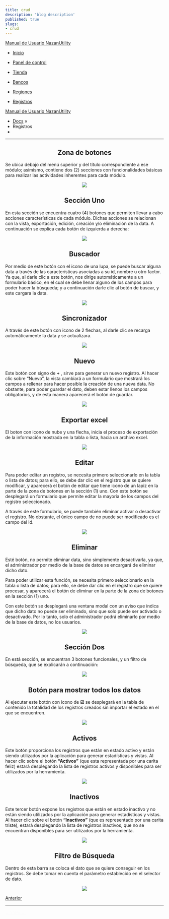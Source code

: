 ```yaml
---
title: crud
description: 'blog description'
published: true
slugs:
- crud
---
```



<div class="wy-grid-for-nav">
  <nav data-toggle="wy-nav-shift" class="wy-nav-side stickynav">
    <div class="wy-side-scroll">
      <div class="wy-side-nav-search">
        <a href="blog/home" class="icon icon-home"> Manual de Usuario NazanUtility</a>
      </div>
      <div class="wy-menu wy-menu-vertical" data-spy="affix" role="navigation" aria-label="main navigation">
        <ul>
          <li class="toctree-l1"><a class="reference internal" href="blog/home">Inicio</a>
          </li>
        </ul>
        <ul>
          <li class="toctree-l1"><a class="reference internal" href="blog/dahsboard">Panel de control</a>
          </li>
        </ul>
        <ul>
          <li class="toctree-l1"><a class="reference internal" href="blog/store">Tienda</a>
          </li>
        </ul>
        <ul>
          <li class="toctree-l1"><a class="reference internal" href="blog/banks">Bancos</a>
          </li>
        </ul>
        <ul>
          <li class="toctree-l1"><a class="reference internal" href="blog/regions">Regiones</a>
          </li>
        </ul>
        <ul class="current">
          <li class="toctree-l1 current"><a class="reference internal current" href="blog/crud">Registros</a>
          </li>
        </ul>
      </div>
    </div>
  </nav>
</div>
<section data-toggle="wy-nav-shift" class="wy-nav-content-wrap">
  <nav class="wy-nav-top" role="navigation" aria-label="top navigation">
    <i data-toggle="wy-nav-top" class="fa fa-bars"></i>
    <a href="blog/home">Manual de Usuario NazanUtility</a>
  </nav>
  <div class="wy-nav-content">
    <div class="rst-content">
      <div role="navigation" aria-label="breadcrumbs navigation">
        <ul class="wy-breadcrumbs">
          <li><a href="blog/home">Docs</a> &raquo;</li>
          <li>Registros</li>
          <li class="wy-breadcrumbs-aside">
          </li>
        </ul>
        <hr />
      </div>
      <div role="main">
        <div class="section">
          <h2 id="zona-de-botones">
            <center>Zona de botones</center>
          </h2>
          <p>Se ubica debajo del menú superior y del título correspondiente a ese módulo; asimismo, contiene dos (2) secciones con funcionalidades básicas para realizar las actividades inherentes para cada módulo.</p>
          <p>
            <center><img src="assets/img/btn.png"></center>
          </p>
          <h2 id="seccion-uno">
            <center>Sección Uno </center>
          </h2>
          <p>En esta sección se encuentra cuatro (4) botones que permiten llevar a cabo acciones características de cada módulo. Dichas acciones se relacionan con la vista, exportación, edición, creación y/o eliminación de la data. A continuación se explica cada botón de izquierda a derecha:</p>
          <p>
            <center><img src="assets/img/4btn.png"></center>
          </p>
          <h2 id="buscador">
            <center>Buscador<center>
          </h2>
          <p>Por medio de este botón con el icono de una lupa, se puede buscar alguna data a través de las características asociadas a su id, nombre u otro factor. Ya que, al darle clic a este botón, nos dirige automáticamente a un formulario básico, en el cual se debe llenar alguno de los campos para poder hacer la búsqueda; y a continuación darle clic al botón de buscar, y este cargara la data.</p>
          <p>
            <center><img src="assets/img/search.gif"></center>
          </p>
          <h2 id="sincronizador">
            <center>Sincronizador</center>
          </h2>
          <p>A través de este botón con icono de 2 flechas, al darle clic se recarga automáticamente la data y se actualizara.</p>
          <p>
            <center><img src="assets/img/reload.gif"></center>
          </p>
          <h2 id="nuevo">
            <center>Nuevo</center>
          </h2>
          <p>Este botón con signo de <b>+</b> , sirve para generar un nuevo registro. Al hacer clic sobre “Nuevo”, la vista cambiará a un formulario que mostrará los campos a rellenar para hacer posible la creación de una nueva data. No obstante, para poder guardar el dato, deben estar llenos los campos obligatorios, y de esta manera aparecerá el botón de guardar.</p>
          <p>
            <center><img src="assets/img/new.gif"></center>
          </p>
          <h2 id="exportar-excel">
            <center>Exportar excel</center>
          </h2>
          <p>El boton con icono de nube y una flecha, inicia el proceso de exportación de la información mostrada en la tabla o lista, hacia un archivo excel.</p>
          <p>
            <center><img src="assets/img/download.gif"></center>
          </p>
          <h2 id="editar">
            <center>Editar</center>
          </h2>
          <p>Para poder editar un registro, se necesita primero seleccionarlo en la tabla o lista de datos; para ello, se debe dar clic en el registro que se quiere modificar, y aparecerá el botón de editar que tiene icono de un lapiz en la parte de la zona de botones en la sección (1) uno. Con este botón se desplegará un formulario que permite editar la mayoría de los campos del registro seleccionado.</p>
          <p>A través de este formulario, se puede también eliminar activar o desactivar el registro. No obstante, el único campo de no puede ser modificado es el campo del Id.</p>
          <p>
            <center><img src="assets/img/edit.gif"></center>
          </p>
          <h2 id="eliminar">
            <center>Eliminar</center>
          </h2>
          <p>Esté botón, no permite eliminar data, sino simplemente desactivarla, ya que, el administrador por medio de la base de datos se encargará de eliminar dicho dato.</p>
          <p>Para poder utilizar esta función, se necesita primero seleccionarlo en la tabla o lista de datos; para ello, se debe dar clic en el registro que se quiere procesar, y aparecerá el botón de eliminar en la parte de la zona de botones en la sección (1) uno. </p>
          <p>Con este botón se desplegará una ventana modal con un aviso que indica que dicho dato no puede ser eliminado, sino que solo puede ser activado o desactivado. Por lo tanto, solo el administrador podrá eliminarlo por medio de la base de datos, no los usuarios.</p>
          <p>
            <center><img src="assets/img/delete.gif"></center>
          </p>
          <h2 id="seccion-dos">
            <center>Sección Dos</center>
          </h2>
          <p>En está sección, se encuentran 3 botones funcionales, y un filtro de búsqueda, que se explicarán a continuación:</p>
          <p>
            <center><img src="assets/img/filt.png"></center>
          </p>
          <h2 id="boton-para-mostrar-todos-los-datos">
            <center>Botón para mostrar todos los datos</center>
          </h2>
          <p>Al ejecutar este botón con icono de <b>☑</b> se desplegará en la tabla de contenido la totalidad de los registros creados sin importar el estado en el que se encuentren.</p>
          <p>
            <center><img src="assets/img/all.gif"></center>
          </p>
          <h2 id="activos">
            <center>Activos</center>
          </h2>
          <p>Este botón proporciona los registros que están en estado activo y están siendo utilizados por la aplicación para generar estadísticas y vistas. Al hacer clic sobre el botón <b>“Activos”</b> (que esta representada por una carita feliz) estará desplegando la lista de registros activos y disponibles para ser utilizados por la herramienta. </p>
          <p>
            <center><img src="assets/img/on.gif"></center>
          </p>
          <h2 id="inactivos">
            <center>Inactivos</center>
          </h2>
          <p>Este tercer botón expone los registros que están en estado inactivo y no están siendo utilizados por la aplicación para generar estadísticas y vistas. Al hacer clic sobre el botón <b>“Inactivos”</b> (que es representado por una carita triste), estará desplegando la lista de registros inactivos, que no se encuentran disponibles para ser utilizados por la herramienta.</p>
          <p>
            <center><img src="assets/img/off.gif"></center>
          </p>
          <h2 id="filtro-de-busqueda">
            <center>Filtro de Búsqueda</center>
          </h2>
          <p>Dentro de esta barra se coloca el dato que se quiere conseguir en los registros. Se debe tomar en cuenta el parámetro establecido en el selector de dato.</p>
          <p>
            <center><img src="assets/img/filtr.gif"></center>
          </p>
        </div>
      </div>
      <footer>
        <div class="rst-footer-buttons" role="navigation" aria-label="footer navigation">
          <a href="blog/regions" class="btn btn-neutral" title="Regiones"><span class="icon icon-circle-arrow-left"></span> Anterior</a>
        </div>
        <hr />
      </footer>
    </div>
  </div>
</section>
</div>
<div class="rst-versions" role="note" aria-label="versions">
  <span class="rst-current-version" data-toggle="rst-current-version">
    <span><a href="blog/regions" style="color: #fcfcfc;">&laquo; Anterior</a></span>
  </span>
</div>
